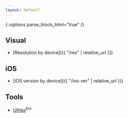 ```yaml
---
layout: default
---
```

{::options parse_block_html="true" /}

<div class="row"><div class="col-sm-6">

## Visual

* [Resolution by device]({{ "/res" | relative_url }})

## iOS

* [iOS version by device]({{ "/ios-ver" | relative_url }})

</div><div class="col-sm-6">

## Tools

* [UIHex](https://uihex.com)<sup class="ext">Ext</sup>

</div></div>

